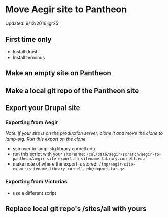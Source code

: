 # Move Aegir site to Pantheon

Updated: 9/12/2016 jgr25

## First time only
* Install drush
* Install terminus

## Make an empty site on Pantheon

## Make a local git repo of the Pantheon site

## Export your Drupal site

### Exporting from Aegir
*Note: if your site is on the production server, clone it and move the clone to lamp-stg. Run this export on the clone.*

* ssh over to lamp-stg.library.cornell.edu
* run this script with your site name:
`
/cul/data/aegir/scratch/aegir-to-pantheon/aegir-site-export.sh sitename.library.cornell.edu
`
* make note of where the export is stored:
`
/tmp/aegir-site-export/sitename.library.cornell.edu/export.tar.gz
`

### Exporting from Victorias
* use a different script

## Replace local git repo's /sites/all with yours
